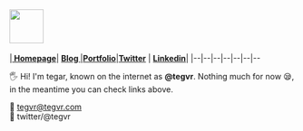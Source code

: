 ## <img src='http://code.tegvr.com/assets/logo.png' height='60'>

|**[ Homepage](http://tegvr.com)**| **[ Blog ](http://blog.tegvr.com)**|**[Portfolio](http://portfolio.tegvr.com/)**|**[Twitter](http://twitter.com/tegvr)** | **[Linkedin](http://linkedin.com/in/tegvr)**|
|--|--|--|--|--|--|--

:raised_hand_with_fingers_splayed: Hi! I'm tegar, known on the internet as **@tegvr**. Nothing much for
now :sleepy:,  
in the meantime you can check links above.

:e-mail: tegvr@tegvr.com <br/>
💬 twitter/@tegvr
<!--
**tegvr/tegvr** is a ✨ _special_ ✨ repository because its `README.md` (this file) appears on your GitHub profile.

Here are some ideas to get you started:

- 🔭 I’m currently working on ...
- 🌱 I’m currently learning ...
- 👯 I’m looking to collaborate on ...
- 🤔 I’m looking for help with ...
- 💬 Ask me about ...
- 📫 How to reach me: ...
- 😄 Pronouns: ...
- ⚡ Fun fact: ...
-->
